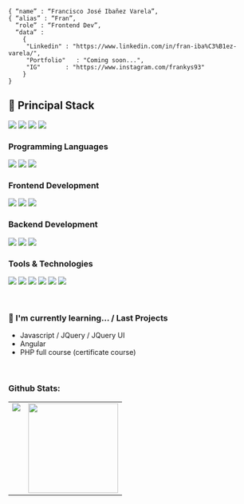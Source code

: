  
 
 ```shell
 { “name” : “Francisco José Ibañez Varela”,
 { “alias” : “Fran”,
   “role” : “Frontend Dev”,
   “data” : 
     { 
      "Linkedin" : "https://www.linkedin.com/in/fran-iba%C3%B1ez-varela/", 
      "Portfolio"   : "Coming soon...",
      "IG"       : "https://www.instagram.com/frankys93"
     }
 }
```

<h2>🚀 Principal Stack </h2>
<p>
  <img src="https://img.shields.io/badge/JavaScript-F7DF1E?style=for-the-badge&logo=javascript&logoColor=black">
  <img src="https://img.shields.io/badge/HTML5-E34F26?style=for-the-badge&logo=html5&logoColor=white">
  <img src="https://img.shields.io/badge/CSS3-1572B6?style=for-the-badge&logo=css3&logoColor=white">
  <img src="https://img.shields.io/badge/Node.js-339933?style=for-the-badge&logo=nodedotjs&logoColor=white">
</p>

<h3>Programming Languages</h3>
<p>
  <img src="https://img.shields.io/badge/JavaScript-F7DF1E?style=for-the-badge&logo=javascript&logoColor=black">
  <img src="https://img.shields.io/badge/Java-F7DF1E?style=for-the-badge&logo=javascript&logoColor=orange">
  <img src="https://img.shields.io/badge/PHP-F7DF1E?style=for-the-badge&logo=javascript&logoColor=blue">
</p>

<h3>Frontend Development</h3>
<p>
  <img src="https://img.shields.io/badge/HTML5-E34F26?style=for-the-badge&logo=html5&logoColor=white">
  <img src="https://img.shields.io/badge/CSS3-1572B6?style=for-the-badge&logo=css3&logoColor=white">

  <!--<img src="https://img.shields.io/badge/React-20232A?style=for-the-badge&logo=react&logoColor=61DAFB">-->

  <img src="https://img.shields.io/badge/Angular-DD0031?style=for-the-badge&logo=angular&logoColor=white">
</p>  

<h3>Backend Development </h3>
<p>
  <img src="https://img.shields.io/badge/Node.js-339933?style=for-the-badge&logo=nodedotjs&logoColor=white">
  <img src="https://img.shields.io/badge/MongoDB-white?style=for-the-badge&logo=mongodb&logoColor=4EA94B">
  <img src="https://img.shields.io/badge/MySQL-005C84?style=for-the-badge&logo=mysql&logoColor=white">
</p>    

<h3>Tools & Technologies</h3>
<p>
  <img src="https://img.shields.io/badge/Git-F05032?style=for-the-badge&logo=git&logoColor=white">
  <img src="https://img.shields.io/badge/GitHub-100000?style=for-the-badge&logo=github&logoColor=white">
  <img src="https://img.shields.io/badge/Linux-FCC624?style=for-the-badge&logo=linux&logoColor=black">
  <img src="https://img.shields.io/badge/Notion-000000?style=for-the-badge&logo=notion&logoColor=white">
  <img src="https://img.shields.io/badge/VisualCode-FF6C37?style=for-the-badge&logo=Postman&logoColor=blue">
  <img src="https://img.shields.io/badge/Jira-430098?style=for-the-badge&logo=heroku&logoColor=white"> 
</p>
</br>
      

### 🌱 I'm currently learning... / Last Projects

- Javascript / JQuery / JQuery UI 
- Angular
- PHP full course (certificate course)
</br>

### Github Stats:

<table>
  <tr>
    <td valign="top"><img src="https://github-readme-stats.vercel.app/api/top-langs/?username=frankyss&theme=radical&card_width=450em)](https://github.com/frankyss/frankyss/github-readme-stats"/></td>
    <td valign="top"><img height="180em" src="https://github-readme-stats.vercel.app/api?username=frankyss&show_icons=true&hide_border=true&&count_private=true&include_all_commits=true&theme=radical&hide_stars=false" /></td>
  </tr>
</table>